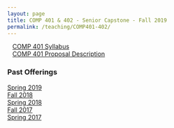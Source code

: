 ```yaml
---
layout: page
title: COMP 401 & 402 - Senior Capstone - Fall 2019
permalink: /teaching/COMP401-402/
---
```


&nbsp;&nbsp;&nbsp;[COMP 401 Syllabus](/teaching/COMP401-402/comp401-syllabus.pdf)  
&nbsp;&nbsp;&nbsp;[COMP 401 Proposal Description](/teaching/COMP401-402/comp401-proposal.pdf)  


### Past Offerings

[Spring 2019](/teaching/COMP401-402/sp19/)  
[Fall 2018](/teaching/COMP401-402/fa18/)  
[Spring 2018](/teaching/COMP401-402/sp18/)  
[Fall 2017](/teaching/COMP401-402/fa17/)  
[Spring 2017](/teaching/COMP401-402/sp17/)  
